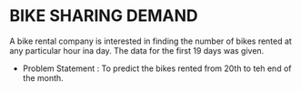 # BIKE SHARING DEMAND
A bike rental company is interested in finding the number of bikes rented at any particular hour ina  day. The data for the first 19 days was given. 
* Problem Statement : To predict the bikes rented from 20th to teh end of the month.
